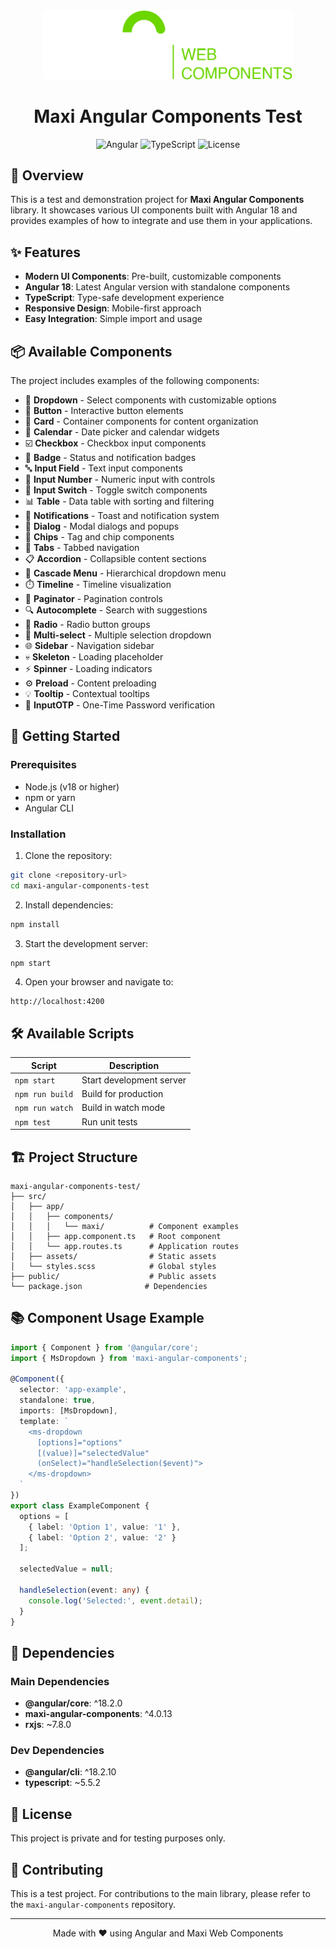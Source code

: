 <div align="center">
  <img src="./public/assets/logo.png" alt="Maxi Web Components Logo" width="400"/>

  # Maxi Angular Components Test

  ![Angular](https://img.shields.io/badge/Angular-18.2.0-red)
  ![TypeScript](https://img.shields.io/badge/TypeScript-5.5.2-blue)
  ![License](https://img.shields.io/badge/license-Private-lightgrey)
</div>

## 📖 Overview

This is a test and demonstration project for **Maxi Angular Components** library. It showcases various UI components built with Angular 18 and provides examples of how to integrate and use them in your applications.

## ✨ Features

- **Modern UI Components**: Pre-built, customizable components
- **Angular 18**: Latest Angular version with standalone components
- **TypeScript**: Type-safe development experience
- **Responsive Design**: Mobile-first approach
- **Easy Integration**: Simple import and usage

## 📦 Available Components

The project includes examples of the following components:

- 🔽 **Dropdown** - Select components with customizable options
- 🔘 **Button** - Interactive button elements
- 🎴 **Card** - Container components for content organization
- 📅 **Calendar** - Date picker and calendar widgets
- ☑️ **Checkbox** - Checkbox input components
- 🎯 **Badge** - Status and notification badges
- 🔤 **Input Field** - Text input components
- 🔢 **Input Number** - Numeric input with controls
- 🔄 **Input Switch** - Toggle switch components
- 📊 **Table** - Data table with sorting and filtering
- 🔔 **Notifications** - Toast and notification system
- 💬 **Dialog** - Modal dialogs and popups
- 🎨 **Chips** - Tag and chip components
- 📑 **Tabs** - Tabbed navigation
- 📋 **Accordion** - Collapsible content sections
- 🍔 **Cascade Menu** - Hierarchical dropdown menu
- ⏱️ **Timeline** - Timeline visualization
- 📄 **Paginator** - Pagination controls
- 🔍 **Autocomplete** - Search with suggestions
- 🔘 **Radio** - Radio button groups
- 🎯 **Multi-select** - Multiple selection dropdown
- 🌐 **Sidebar** - Navigation sidebar
- 💀 **Skeleton** - Loading placeholder
- ⚡ **Spinner** - Loading indicators
- ⚙️ **Preload** - Content preloading
- 💡 **Tooltip** - Contextual tooltips
- 🔐 **InputOTP** - One-Time Password verification 

## 🚀 Getting Started

### Prerequisites

- Node.js (v18 or higher)
- npm or yarn
- Angular CLI

### Installation

1. Clone the repository:
```bash
git clone <repository-url>
cd maxi-angular-components-test
```

2. Install dependencies:
```bash
npm install
```

3. Start the development server:
```bash
npm start
```

4. Open your browser and navigate to:
```
http://localhost:4200
```

## 🛠️ Available Scripts

| Script | Description |
|--------|-------------|
| `npm start` | Start development server |
| `npm run build` | Build for production |
| `npm run watch` | Build in watch mode |
| `npm test` | Run unit tests |

## 🏗️ Project Structure

```
maxi-angular-components-test/
├── src/
│   ├── app/
│   │   ├── components/
│   │   │   └── maxi/          # Component examples
│   │   ├── app.component.ts   # Root component
│   │   └── app.routes.ts      # Application routes
│   ├── assets/                # Static assets
│   └── styles.scss            # Global styles
├── public/                    # Public assets
└── package.json              # Dependencies
```

## 📚 Component Usage Example

```typescript
import { Component } from '@angular/core';
import { MsDropdown } from 'maxi-angular-components';

@Component({
  selector: 'app-example',
  standalone: true,
  imports: [MsDropdown],
  template: `
    <ms-dropdown
      [options]="options"
      [(value)]="selectedValue"
      (onSelect)="handleSelection($event)">
    </ms-dropdown>
  `
})
export class ExampleComponent {
  options = [
    { label: 'Option 1', value: '1' },
    { label: 'Option 2', value: '2' }
  ];
  
  selectedValue = null;
  
  handleSelection(event: any) {
    console.log('Selected:', event.detail);
  }
}
```

## 🔧 Dependencies

### Main Dependencies
- **@angular/core**: ^18.2.0
- **maxi-angular-components**: ^4.0.13
- **rxjs**: ~7.8.0

### Dev Dependencies
- **@angular/cli**: ^18.2.10
- **typescript**: ~5.5.2

## 📝 License

This project is private and for testing purposes only.

## 🤝 Contributing

This is a test project. For contributions to the main library, please refer to the `maxi-angular-components` repository.

---

<div align="center">
  Made with ❤️ using Angular and Maxi Web Components
</div>

